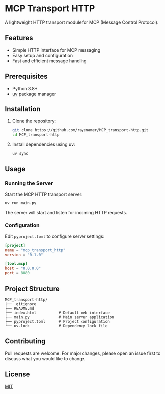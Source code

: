 
# MCP Transport HTTP

A lightweight HTTP transport module for MCP (Message Control Protocol).

## Features

- Simple HTTP interface for MCP messaging
- Easy setup and configuration
- Fast and efficient message handling

## Prerequisites

- Python 3.8+
- [uv](https://github.com/astral-sh/uv) package manager

## Installation

1. Clone the repository:
   ```bash
   git clone https://github.com/rayenamer/MCP_transport-http.git
   cd MCP_transport-http
   ```

2. Install dependencies using uv:
   ```bash
   uv sync
   ```

## Usage

### Running the Server
Start the MCP HTTP transport server:
```bash
uv run main.py
```

The server will start and listen for incoming HTTP requests.

### Configuration
Edit `pyproject.toml` to configure server settings:
```toml
[project]
name = "mcp_transport_http"
version = "0.1.0"

[tool.mcp]
host = "0.0.0.0"
port = 8080
```

## Project Structure
```
MCP_transport-http/
├── .gitignore
├── README.md
├── index.html          # Default web interface
├── main.py             # Main server application
├── pyproject.toml      # Project configuration
└── uv.lock             # Dependency lock file
```

## Contributing
Pull requests are welcome. For major changes, please open an issue first to discuss what you would like to change.

## License
[MIT](https://choosealicense.com/licenses/mit/)
```



